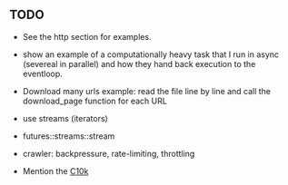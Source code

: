 
## TODO

* See the http section for examples.

* show an example of a computationally heavy task that I run in async (severeal in parallel) and how they hand back execution to the eventloop.


* Download many urls example: read the file line by line and call the download_page function for each URL
* use streams (iterators)
* futures::streams::stream

* crawler: backpressure, rate-limiting, throttling

* Mention the [C10k](https://en.wikipedia.org/wiki/C10k_problem)


